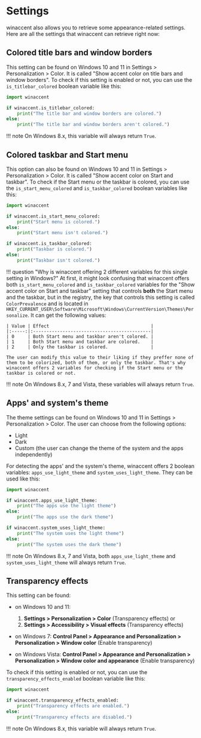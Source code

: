 # Settings

winaccent also allows you to retrieve some appearance-related settings. Here are all the settings that winaccent can retrieve right now:

## Colored title bars and window borders
This setting can be found on Windows 10 and 11 in Settings > Personalization > Color. It is called "Show accent color on title bars and window borders". To check if this setting is enabled or not, you can use the `is_titlebar_colored` boolean variable like this:

```python
import winaccent

if winaccent.is_titlebar_colored:
    print("The title bar and window borders are colored.")
else:
    print("The title bar and window borders aren't colored.")
```

!!! note
    On Windows 8.x, this variable will always return `True`.


## Colored taskbar and Start menu
This option can also be found on Windows 10 and 11 in Settings > Personalization > Color. It is called "Show accent color on Start and taskbar". To check if the Start menu or the taskbar is colored, you can use the `is_start_menu_colored` and `is_taskbar_colored` boolean variables like this:

```python
import winaccent

if winaccent.is_start_menu_colored:
    print("Start menu is colored.")
else:
    print("Start menu isn't colored.")

if winaccent.is_taskbar_colored:
    print("Taskbar is colored.")
else:
    print("Taskbar isn't colored.")
```

!!! question "Why is winaccent offering 2 different variables for this single setting in Windows?"
    At first, it might look confusing that winaccent offers both `is_start_menu_colored` and `is_taskbar_colored` variables for the "Show accent color on Start and taskbar" setting that controls **both** the Start menu and the taskbar, but in the registry, the key that controls this setting is called `ColorPrevalence` and is located in `HKEY_CURRENT_USER\Software\Microsoft\Windows\CurrentVersion\Themes\Personalize`. It can get the following values:

    | Value | Effect                                      |
    |:-----:|:--------------------------------------------|
    | 0     | Both Start menu and taskbar aren't colored. |
    | 1     | Both Start menu and taskbar are colored.    |
    | 2     | Only the taskbar is colored.                |

    The user can modify this value to their liking if they preffer none of them to be colorized, both of them, or only the taskbar. That's why winaccent offers 2 variables for checking if the Start menu or the taskbar is colored or not.

!!! note
    On Windows 8.x, 7 and Vista, these variables will always return `True`.


## Apps' and system's theme
The theme settings can be found on Windows 10 and 11 in Settings > Personalization > Color. The user can choose from the following options:

- Light
- Dark
- Custom (the user can change the theme of the system and the apps independently)

For detecting the apps' and the system's theme, winaccent offers 2 boolean variables: `apps_use_light_theme` and `system_uses_light_theme`. They can be used like this:

```python
import winaccent

if winaccent.apps_use_light_theme:
    print("The apps use the light theme")
else:
    print("The apps use the dark theme")

if winaccent.system_uses_light_theme:
    print("The system uses the light theme")
else:
    print("The system uses the dark theme")
```

!!! note
    On Windows 8.x, 7 and Vista, both `apps_use_light_theme` and `system_uses_light_theme` will always return `True`.


## Transparency effects
This setting can be found:

- on Windows 10 and 11:  
    1. **Settings > Personalization > Color** (Transparency effects) or
    2. **Settings > Accessibility > Visual effects** (Transparency effects)
    
- on Windows 7: **Control Panel > Appearance and Personalization > Personalization > Window color** (Enable transparency)

- on Windows Vista: **Control Panel > Appearance and Personalization > Personalization > Window color and appearance** (Enable transparency)

To check if this setting is enabled or not, you can use the `transparency_effects_enabled` boolean variable like this:

```python
import winaccent

if winaccent.transparency_effects_enabled:
    print("Transparency effects are enabled.")
else:
    print("Transparency effects are disabled.")
```

!!! note
    On Windows 8.x, this variable will always return `True`.